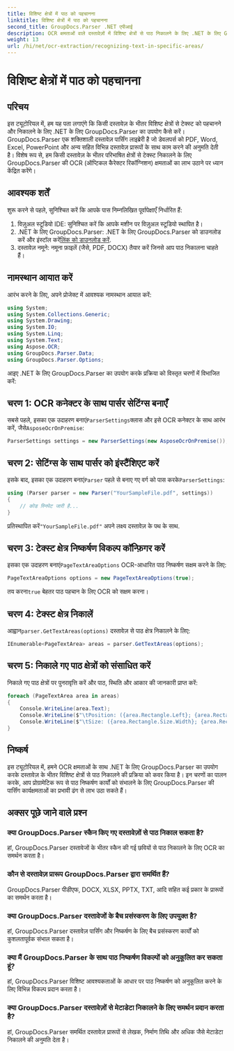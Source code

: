 ```yaml
---
title: विशिष्ट क्षेत्रों में पाठ को पहचानना
linktitle: विशिष्ट क्षेत्रों में पाठ को पहचानना
second_title: GroupDocs.Parser .NET एपीआई
description: OCR क्षमताओं वाले दस्तावेज़ों में विशिष्ट क्षेत्रों से पाठ निकालने के लिए .NET के लिए GroupDocs.Parser का उपयोग करना सीखें।
weight: 13
url: /hi/net/ocr-extraction/recognizing-text-in-specific-areas/
---
```


# विशिष्ट क्षेत्रों में पाठ को पहचानना

## परिचय
इस ट्यूटोरियल में, हम यह पता लगाएंगे कि किसी दस्तावेज़ के भीतर विशिष्ट क्षेत्रों से टेक्स्ट को पहचानने और निकालने के लिए .NET के लिए GroupDocs.Parser का उपयोग कैसे करें। GroupDocs.Parser एक शक्तिशाली दस्तावेज़ पार्सिंग लाइब्रेरी है जो डेवलपर्स को PDF, Word, Excel, PowerPoint और अन्य सहित विभिन्न दस्तावेज़ प्रारूपों के साथ काम करने की अनुमति देती है। विशेष रूप से, हम किसी दस्तावेज़ के भीतर परिभाषित क्षेत्रों से टेक्स्ट निकालने के लिए GroupDocs.Parser की OCR (ऑप्टिकल कैरेक्टर रिकॉग्निशन) क्षमताओं का लाभ उठाने पर ध्यान केंद्रित करेंगे।
## आवश्यक शर्तें
शुरू करने से पहले, सुनिश्चित करें कि आपके पास निम्नलिखित पूर्वापेक्षाएँ निर्धारित हैं:
1. विज़ुअल स्टूडियो IDE: सुनिश्चित करें कि आपके मशीन पर विज़ुअल स्टूडियो स्थापित है।
2.  .NET के लिए GroupDocs.Parser: .NET के लिए GroupDocs.Parser को डाउनलोड करें और इंस्टॉल करें[लिंक को डाउनलोड करें](https://releases.groupdocs.com/parser/net/).
3. दस्तावेज़ नमूने: नमूना फ़ाइलें (जैसे, PDF, DOCX) तैयार करें जिनसे आप पाठ निकालना चाहते हैं।

## नामस्थान आयात करें
आरंभ करने के लिए, अपने प्रोजेक्ट में आवश्यक नामस्थान आयात करें:
```csharp
using System;
using System.Collections.Generic;
using System.Drawing;
using System.IO;
using System.Linq;
using System.Text;
using Aspose.OCR;
using GroupDocs.Parser.Data;
using GroupDocs.Parser.Options;
```

आइए .NET के लिए GroupDocs.Parser का उपयोग करके प्रक्रिया को विस्तृत चरणों में विभाजित करें:
## चरण 1: OCR कनेक्टर के साथ पार्सर सेटिंग्स बनाएँ
 सबसे पहले, इसका एक उदाहरण बनाएं`ParserSettings`क्लास और इसे OCR कनेक्टर के साथ आरंभ करें, जैसे`AsposeOcrOnPremise`:
```csharp
ParserSettings settings = new ParserSettings(new AsposeOcrOnPremise());
```
## चरण 2: सेटिंग्स के साथ पार्सर को इंस्टैंशिएट करें
 इसके बाद, इसका एक उदाहरण बनाएं`Parser` पहले से बनाए गए वर्ग को पास करके`ParserSettings`:
```csharp
using (Parser parser = new Parser("YourSampleFile.pdf", settings))
{
    // कोड स्निपेट जारी है...
}
```
 प्रतिस्थापित करें`"YourSampleFile.pdf"` अपने लक्ष्य दस्तावेज़ के पथ के साथ.
## चरण 3: टेक्स्ट क्षेत्र निष्कर्षण विकल्प कॉन्फ़िगर करें
 इसका एक उदाहरण बनाएं`PageTextAreaOptions` OCR-आधारित पाठ निष्कर्षण सक्षम करने के लिए:
```csharp
PageTextAreaOptions options = new PageTextAreaOptions(true);
```
 तय करना`true` बेहतर पाठ पहचान के लिए OCR को सक्षम करना।
## चरण 4: टेक्स्ट क्षेत्र निकालें
 आह्वान`parser.GetTextAreas(options)` दस्तावेज़ से पाठ क्षेत्र निकालने के लिए:
```csharp
IEnumerable<PageTextArea> areas = parser.GetTextAreas(options);
```
## चरण 5: निकाले गए पाठ क्षेत्रों को संसाधित करें
निकाले गए पाठ क्षेत्रों पर पुनरावृत्ति करें और पाठ, स्थिति और आकार की जानकारी प्राप्त करें:
```csharp
foreach (PageTextArea area in areas)
{
    Console.WriteLine(area.Text);
    Console.WriteLine($"\tPosition: ({area.Rectangle.Left}; {area.Rectangle.Top})");
    Console.WriteLine($"\tSize: ({area.Rectangle.Size.Width}; {area.Rectangle.Size.Height})");
}
```

## निष्कर्ष
इस ट्यूटोरियल में, हमने OCR क्षमताओं के साथ .NET के लिए GroupDocs.Parser का उपयोग करके दस्तावेज़ के भीतर विशिष्ट क्षेत्रों से पाठ निकालने की प्रक्रिया को कवर किया है। इन चरणों का पालन करके, आप प्रोग्रामेटिक रूप से पाठ निष्कर्षण कार्यों को संभालने के लिए GroupDocs.Parser की पार्सिंग कार्यक्षमताओं का प्रभावी ढंग से लाभ उठा सकते हैं।

## अक्सर पूछे जाने वाले प्रश्न
### क्या GroupDocs.Parser स्कैन किए गए दस्तावेज़ों से पाठ निकाल सकता है?
हां, GroupDocs.Parser दस्तावेजों के भीतर स्कैन की गई छवियों से पाठ निकालने के लिए OCR का समर्थन करता है।
### कौन से दस्तावेज़ प्रारूप GroupDocs.Parser द्वारा समर्थित हैं?
GroupDocs.Parser पीडीएफ, DOCX, XLSX, PPTX, TXT, आदि सहित कई प्रकार के प्रारूपों का समर्थन करता है।
### क्या GroupDocs.Parser दस्तावेजों के बैच प्रसंस्करण के लिए उपयुक्त है?
हां, GroupDocs.Parser दस्तावेज़ पार्सिंग और निष्कर्षण के लिए बैच प्रसंस्करण कार्यों को कुशलतापूर्वक संभाल सकता है।
### क्या मैं GroupDocs.Parser के साथ पाठ निष्कर्षण विकल्पों को अनुकूलित कर सकता हूं?
हां, GroupDocs.Parser विशिष्ट आवश्यकताओं के आधार पर पाठ निष्कर्षण को अनुकूलित करने के लिए विभिन्न विकल्प प्रदान करता है।
### क्या GroupDocs.Parser दस्तावेज़ों से मेटाडेटा निकालने के लिए समर्थन प्रदान करता है?
हां, GroupDocs.Parser समर्थित दस्तावेज़ प्रारूपों से लेखक, निर्माण तिथि और अधिक जैसे मेटाडेटा निकालने की अनुमति देता है।
